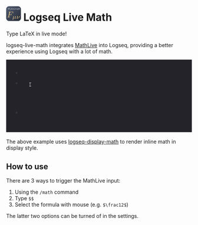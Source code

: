 <h1>
  <img src="icon.svg" width="40">
  Logseq Live Math
</h1>

Type LaTeX in live mode!

logseq-live-math integrates [MathLive](https://cortexjs.io/mathlive/) into Logseq, providing a better experience using Logseq with a lot of math.

![live-math-demo](.github/live-math-demo.gif)

The above example uses [logseq-display-math](https://github.com/AllanChain/logseq-display-math) to render inline math in display style.

## How to use

There are 3 ways to trigger the MathLive input:
1. Using the `/math` command
2. Type `$$`
3. Select the formula with mouse (e.g. `$\frac12$`)

The latter two options can be turned of in the settings.
